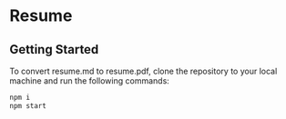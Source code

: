 # Resume

## Getting Started

To convert resume.md to resume.pdf, clone the repository to your local machine and run the following commands:

```bash
npm i
npm start
```